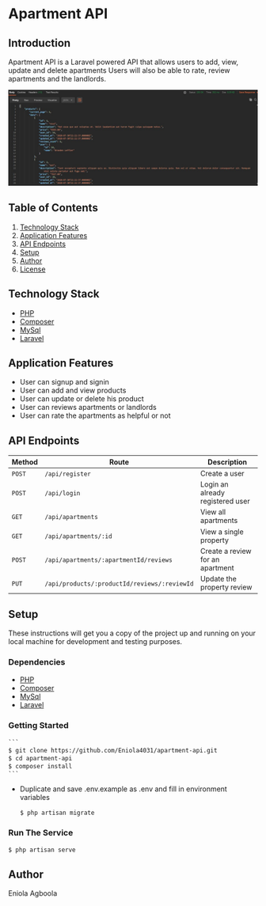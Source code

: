 # Apartment API

## Introduction
Apartment API  is a Laravel powered API that allows users to add, view, update and delete apartments Users will also be able to rate, review apartments and the landlords.

![alt text](https://raw.githubusercontent.com/Steelze/product-review-api/master/public/screenshot.jpg)

## Table of Contents
1. <a href="#technology-stack">Technology Stack</a>
2. <a href="#application-features">Application Features</a>
3. <a href="#api-endpoints">API Endpoints</a>
4. <a href="#setup">Setup</a>
5. <a href="#author">Author</a>
6. <a href="#license">License</a>

## Technology Stack
  - [PHP](https://www.php.net)
  - [Composer](https://getcomposer.org)
  - [MySql](https://www.mysql.com)
  - [Laravel](https://laravel.com)
  
## Application Features
* User can signup and signin
* User can add and view products
* User can update or delete his product
* User can reviews apartments or landlords
* User can rate the apartments as helpful or not

## API Endpoints
Method | Route | Description
--- | --- | ---
`POST` | `/api/register` | Create a user
`POST` | `/api/login` | Login an already registered user
`GET` | `/api/apartments` | View all apartments
`GET` | `/api/apartments/:id` | View a single property
`POST` | `/api/apartments/:apartmentId/reviews` | Create a review for an apartment
`PUT` | `/api/products/:productId/reviews/:reviewId` | Update the property review

## Setup
These instructions will get you a copy of the project up and running on your local machine for development and testing purposes.

  ### Dependencies
  - [PHP](https://www.php.net)
  - [Composer](https://getcomposer.org)
  - [MySql](https://www.mysql.com)
  - [Laravel](https://laravel.com)
 
  ### Getting Started
    ```
    $ git clone https://github.com/Eniola4031/apartment-api.git
    $ cd apartment-api
    $ composer install
    ```
  - Duplicate and save .env.example as .env and fill in environment variables
    ```
    $ php artisan migrate
    ```
  ### Run The Service
  ```
  $ php artisan serve
  ```

## Author
Eniola Agboola

